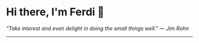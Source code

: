 <h1>Hi there, I'm Ferdi 👋</h1>

<p><em>
  "Take interest and even delight in doing the small things well." — Jim Rohn
</em></p>

---
